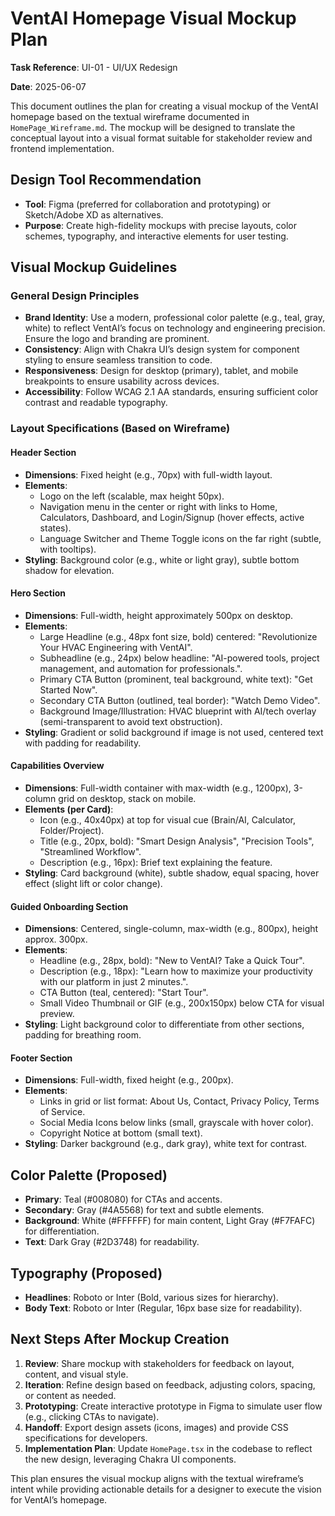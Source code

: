 # VentAI Homepage Visual Mockup Plan

**Task Reference**: UI-01 - UI/UX Redesign

**Date**: 2025-06-07

This document outlines the plan for creating a visual mockup of the VentAI homepage based on the textual wireframe documented in `HomePage_Wireframe.md`. The mockup will be designed to translate the conceptual layout into a visual format suitable for stakeholder review and frontend implementation.

## Design Tool Recommendation
- **Tool**: Figma (preferred for collaboration and prototyping) or Sketch/Adobe XD as alternatives.
- **Purpose**: Create high-fidelity mockups with precise layouts, color schemes, typography, and interactive elements for user testing.

## Visual Mockup Guidelines

### General Design Principles
- **Brand Identity**: Use a modern, professional color palette (e.g., teal, gray, white) to reflect VentAI’s focus on technology and engineering precision. Ensure the logo and branding are prominent.
- **Consistency**: Align with Chakra UI’s design system for component styling to ensure seamless transition to code.
- **Responsiveness**: Design for desktop (primary), tablet, and mobile breakpoints to ensure usability across devices.
- **Accessibility**: Follow WCAG 2.1 AA standards, ensuring sufficient color contrast and readable typography.

### Layout Specifications (Based on Wireframe)

#### Header Section
- **Dimensions**: Fixed height (e.g., 70px) with full-width layout.
- **Elements**:
  - Logo on the left (scalable, max height 50px).
  - Navigation menu in the center or right with links to Home, Calculators, Dashboard, and Login/Signup (hover effects, active states).
  - Language Switcher and Theme Toggle icons on the far right (subtle, with tooltips).
- **Styling**: Background color (e.g., white or light gray), subtle bottom shadow for elevation.

#### Hero Section
- **Dimensions**: Full-width, height approximately 500px on desktop.
- **Elements**:
  - Large Headline (e.g., 48px font size, bold) centered: "Revolutionize Your HVAC Engineering with VentAI".
  - Subheadline (e.g., 24px) below headline: "AI-powered tools, project management, and automation for professionals.".
  - Primary CTA Button (prominent, teal background, white text): "Get Started Now".
  - Secondary CTA Button (outlined, teal border): "Watch Demo Video".
  - Background Image/Illustration: HVAC blueprint with AI/tech overlay (semi-transparent to avoid text obstruction).
- **Styling**: Gradient or solid background if image is not used, centered text with padding for readability.

#### Capabilities Overview
- **Dimensions**: Full-width container with max-width (e.g., 1200px), 3-column grid on desktop, stack on mobile.
- **Elements (per Card)**:
  - Icon (e.g., 40x40px) at top for visual cue (Brain/AI, Calculator, Folder/Project).
  - Title (e.g., 20px, bold): "Smart Design Analysis", "Precision Tools", "Streamlined Workflow".
  - Description (e.g., 16px): Brief text explaining the feature.
- **Styling**: Card background (white), subtle shadow, equal spacing, hover effect (slight lift or color change).

#### Guided Onboarding Section
- **Dimensions**: Centered, single-column, max-width (e.g., 800px), height approx. 300px.
- **Elements**:
  - Headline (e.g., 28px, bold): "New to VentAI? Take a Quick Tour".
  - Description (e.g., 18px): "Learn how to maximize your productivity with our platform in just 2 minutes.".
  - CTA Button (teal, centered): "Start Tour".
  - Small Video Thumbnail or GIF (e.g., 200x150px) below CTA for visual preview.
- **Styling**: Light background color to differentiate from other sections, padding for breathing room.

#### Footer Section
- **Dimensions**: Full-width, fixed height (e.g., 200px).
- **Elements**:
  - Links in grid or list format: About Us, Contact, Privacy Policy, Terms of Service.
  - Social Media Icons below links (small, grayscale with hover color).
  - Copyright Notice at bottom (small text).
- **Styling**: Darker background (e.g., dark gray), white text for contrast.

## Color Palette (Proposed)
- **Primary**: Teal (#008080) for CTAs and accents.
- **Secondary**: Gray (#4A5568) for text and subtle elements.
- **Background**: White (#FFFFFF) for main content, Light Gray (#F7FAFC) for differentiation.
- **Text**: Dark Gray (#2D3748) for readability.

## Typography (Proposed)
- **Headlines**: Roboto or Inter (Bold, various sizes for hierarchy).
- **Body Text**: Roboto or Inter (Regular, 16px base size for readability).

## Next Steps After Mockup Creation
1. **Review**: Share mockup with stakeholders for feedback on layout, content, and visual style.
2. **Iteration**: Refine design based on feedback, adjusting colors, spacing, or content as needed.
3. **Prototyping**: Create interactive prototype in Figma to simulate user flow (e.g., clicking CTAs to navigate).
4. **Handoff**: Export design assets (icons, images) and provide CSS specifications for developers.
5. **Implementation Plan**: Update `HomePage.tsx` in the codebase to reflect the new design, leveraging Chakra UI components.

This plan ensures the visual mockup aligns with the textual wireframe’s intent while providing actionable details for a designer to execute the vision for VentAI’s homepage.
